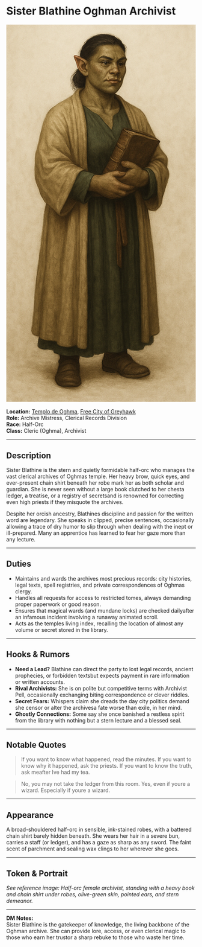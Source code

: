 # Sister Blathine  Oghman Archivist

![Sister Blathine](portrait_sister_blathine_half-orc_oghman_archivist.png)

**Location:** [Templo de Oghma](temple_of_oghma.md), [Free City of Greyhawk](docs/locations/cities/free_city_of_greyhawk/quarters_and_locations/cidade_de_greyhawk.md)  
**Role:** Archive Mistress, Clerical Records Division  
**Race:** Half-Orc  
**Class:** Cleric (Oghma), Archivist

---

## Description

Sister Blathine is the stern and quietly formidable half-orc who manages the vast clerical archives of Oghmas temple. Her heavy brow, quick eyes, and ever-present chain shirt beneath her robe mark her as both scholar and guardian. She is never seen without a large book clutched to her chesta ledger, a treatise, or a registry of secretsand is renowned for correcting even high priests if they misquote the archives.

Despite her orcish ancestry, Blathines discipline and passion for the written word are legendary. She speaks in clipped, precise sentences, occasionally allowing a trace of dry humor to slip through when dealing with the inept or ill-prepared. Many an apprentice has learned to fear her gaze more than any lecture.

---

## Duties

- Maintains and wards the archives most precious records: city histories, legal texts, spell registries, and private correspondences of Oghmas clergy.
- Handles all requests for access to restricted tomes, always demanding proper paperwork or good reason.
- Ensures that magical wards (and mundane locks) are checked dailyafter an infamous incident involving a runaway animated scroll.
- Acts as the temples living index, recalling the location of almost any volume or secret stored in the library.

---

## Hooks & Rumors

- **Need a Lead?** Blathine can direct the party to lost legal records, ancient prophecies, or forbidden textsbut expects payment in rare information or written accounts.
- **Rival Archivists:** She is on polite but competitive terms with Archivist Pell, occasionally exchanging biting correspondence or clever riddles.
- **Secret Fears:** Whispers claim she dreads the day city politics demand she censor or alter the archivesa fate worse than exile, in her mind.
- **Ghostly Connections:** Some say she once banished a restless spirit from the library with nothing but a stern lecture and a blessed seal.

---

## Notable Quotes

> If you want to know what happened, read the minutes. If you want to know why it happened, ask the priests. If you want to know the truth, ask meafter Ive had my tea.

> No, you may not take the ledger from this room. Yes, even if youre a wizard. Especially if youre a wizard.

---

## Appearance

A broad-shouldered half-orc in sensible, ink-stained robes, with a battered chain shirt barely hidden beneath. She wears her hair in a severe bun, carries a staff (or ledger), and has a gaze as sharp as any sword. The faint scent of parchment and sealing wax clings to her wherever she goes.

---

## Token & Portrait

*See reference image: Half-orc female archivist, standing with a heavy book and chain shirt under robes, olive-green skin, pointed ears, and stern demeanor.*

---

**DM Notes:**  
Sister Blathine is the gatekeeper of knowledge, the living backbone of the Oghman archive. She can provide lore, access, or even clerical magic to those who earn her trustor a sharp rebuke to those who waste her time.


















